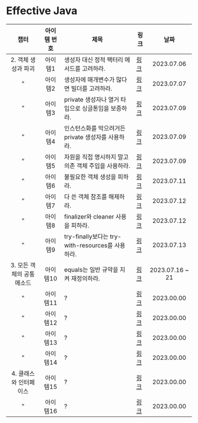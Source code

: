 # Effective Java

|        챕터        | 아이템 번호 | 제목                                       | 링크                                                                                       |       날짜        |
|:----------------:|:------:|------------------------------------------|------------------------------------------------------------------------------------------|:---------------:|
|   2. 객체 생성과 파괴   |  아이템1  | 생성자 대신 정적 팩터리 메서드를 고려하라.                 | [링크](https://github.com/Jwhyee/effective-java/blob/master/src/chapter2/item1/Item1.md)   |   2023.07.06    |
|        "         |  아이템2  | 생성자에 매개변수가 많다면 빌더를 고려하라.                 | [링크](https://github.com/Jwhyee/effective-java/blob/master/src/chapter2/item2/Item2.md)   |   2023.07.07    |
|        "         |  아이템3  | private 생성자나 열거 타입으로 싱글톤임을 보증하라.         | [링크](https://github.com/Jwhyee/effective-java/blob/master/src/chapter2/item3/Item3.md)   |   2023.07.09    |
|        "         |  아이템4  | 인스턴스화를 막으려거든 private 생성자를 사용하라.          | [링크](https://github.com/Jwhyee/effective-java/blob/master/src/chapter2/item4/Item4.md)   |   2023.07.09    |
|        "         |  아이템5  | 자원을 직접 명시하지 말고 의존 객체 주입을 사용하라.           | [링크](https://github.com/Jwhyee/effective-java/blob/master/src/chapter2/item5/Item5.md)   |   2023.07.09    |
|        "         |  아이템6  | 불필요한 객체 생성을 피하라.                         | [링크](https://github.com/Jwhyee/effective-java/blob/master/src/chapter2/item6/Item6.md)   |   2023.07.11    |
|        "         |  아이템7  | 다 쓴 객체 참조를 해제하라.                         | [링크](https://github.com/Jwhyee/effective-java/blob/master/src/chapter2/item7/Item7.md)   |   2023.07.12    |
|        "         |  아이템8  | finalizer와 cleaner 사용을 피하라.              | [링크](https://github.com/Jwhyee/effective-java/blob/master/src/chapter2/item8/Item8.md)   |   2023.07.12    |
|        "         |  아이템9  | try-finally보다는 try-with-resources를 사용하라. | [링크](https://github.com/Jwhyee/effective-java/blob/master/src/chapter2/item9/Item9.md)   |   2023.07.13    |
| 3. 모든 객체의 공통 메소드 | 아이템10  | equals는 일반 규약을 지켜 재정의하라.                 | [링크](https://github.com/Jwhyee/effective-java/blob/master/src/chapter3/item10/Item10.md) | 2023.07.16 ~ 21 |
|        "         | 아이템11  | ?                                        | [링크](https://github.com/Jwhyee/effective-java/blob/master/src/chapter3/item11/Item11.md) |   2023.00.00    |
|        "         | 아이템12  | ?                                        | [링크](https://github.com/Jwhyee/effective-java/blob/master/src/chapter3/item12/Item12.md) |   2023.00.00    |
|        "         | 아이템13  | ?                                        | [링크](https://github.com/Jwhyee/effective-java/blob/master/src/chapter3/item13/Item13.md) |   2023.00.00    |
|        "         | 아이템14  | ?                                        | [링크](https://github.com/Jwhyee/effective-java/blob/master/src/chapter3/item14/Item14.md) |   2023.00.00    |
|  4. 클래스와 인터페이스   | 아이템15  | ?                                        | [링크](https://github.com/Jwhyee/effective-java/blob/master/src/chapter4/item15/Item15.md) |   2023.00.00    |
|        "         | 아이템16  | ?                                        | [링크](https://github.com/Jwhyee/effective-java/blob/master/src/chapter4/item16/Item16.md) |   2023.00.00    |
